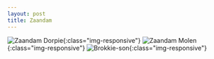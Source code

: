 ```yaml
---
layout: post
title: Zaandam
---
```




![Zaandam Dorpie](https://lh3.googleusercontent.com/pw/AM-JKLUvVvR6EJc7oFQZCf8rqyQtpWd-XGo1dCYht-0hpaqBrgUnx810wi-ImBDMLbwKFaCKzGL4FrE3se6sWTUtbkhiBpZU0f6UflSnXrLDmcFAU1qzwTQqvfJyKn2JpRBNxplNn9Z_B1hCv6D4iGqx1bJvnw=w960-h636-no?authuser=0){:class="img-responsive"}
![Zaandam Molen](https://lh3.googleusercontent.com/pw/AM-JKLX3oD3V3IY3vNBWeIxuhNDz0NkV8sJ1XkBPytgIRp4dMXRwJfjuGs6NWr9LRThoSxqO-U_7ULzzbzZ7h5XXTXZLq2biA8fCe4-nxmA0gnNd6RJ0s3_vpVmS6CKphw3iU8d5bTXv8KpP3b_b8gAhLcPEpA=w960-h636-no?authuser=0){:class="img-responsive"}
![Brokkie-son](https://lh3.googleusercontent.com/pw/AM-JKLX2vRFK0bMC-d_e8CpMLt8kxohtHHOHShzkm5ef8oEW58vRn-bQWt9xHehNX3ZFtjJpztpgt08QkpfthgNgrvamlUzWmQYNGPhskXw6tGtQK5oGyUwxrU9oDTOicoPASGdVupTdjoPq7VgdmbHJlPYECQ=w597-h901-no?authuser=0){:class="img-responsive"}

